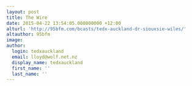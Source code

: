 ```yaml
---
layout: post
title: The Wire
date: 2015-04-22 13:54:05.000000000 +12:00
alturl: 'http://95bfm.com/bcasts/tedx-auckland-dr-siouxsie-wiles/'
altauthor: 95bfm
image:
author:
  login: tedxauckland
  email: lloyd@wolf.net.nz
  display_name: tedxauckland
  first_name: ''
  last_name: ''
---
```

